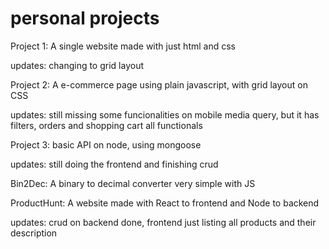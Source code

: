 # personal projects

Project 1: A single website made with just html and css

updates: changing to grid layout

Project 2: A e-commerce page using plain javascript, with grid layout on CSS

updates: still missing some funcionalities on mobile media query, but it has filters, orders and shopping cart all functionals

Project 3: basic API on node, using mongoose

updates: still doing the frontend and finishing crud

Bin2Dec: A binary to decimal converter very simple with JS

ProductHunt: A website made with React to frontend and Node to backend

updates: crud on backend done, frontend just listing all products and their description

